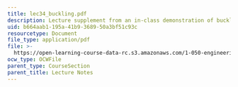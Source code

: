 ```yaml
---
title: lec34_buckling.pdf
description: Lecture supplement from an in-class demonstration of buckling.
uid: b664aab1-195a-41b9-3689-50a3bf51c93c
resourcetype: Document
file_type: application/pdf
file: >-
  https://open-learning-course-data-rc.s3.amazonaws.com/1-050-engineering-mechanics-i-fall-2007/b664aab1195a41b9368950a3bf51c93c_lec34_buckling.pdf
ocw_type: OCWFile
parent_type: CourseSection
parent_title: Lecture Notes
---
```

